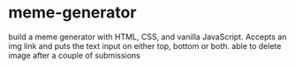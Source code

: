 # meme-generator
build a meme generator with HTML, CSS, and vanilla JavaScript. Accepts an img link and puts the text input on either top, bottom or both. able to delete image after a couple of submissions
